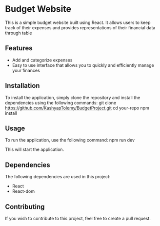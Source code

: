 # Budget Website

This is a simple budget website built using React. It allows users to keep track of their expenses and provides representations of their financial data through table

## Features

- Add and categorize expenses
- Easy to use interface that allows you to quickly and efficiently manage your finances

## Installation

To install the application, simply clone the repository and install the dependencies using the following commands:
git clone https://github.com/KashyapTolemy/BudgetProject.git
cd your-repo
npm install

## Usage

To run the application, use the following command:
npm run dev

This will start the application.

## Dependencies

The following dependencies are used in this project:

- React
- React-dom

## Contributing

If you wish to contribute to this project, feel free to create a pull request.
